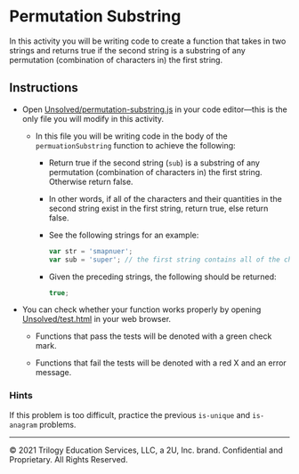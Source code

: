 # Permutation Substring

In this activity you will be writing code to create a function that takes in two strings and returns true if the second string is a substring of any permutation (combination of characters in) the first string.

## Instructions

- Open [Unsolved/permutation-substring.js](Unsolved/permutation-substring.js) in your code editor&mdash;this is the only file you will modify in this activity.

  - In this file you will be writing code in the body of the `permuationSubstring` function to achieve the following:

    - Return true if the second string (`sub`) is a substring of any permutation (combination of characters in) the first string. Otherwise return false.

    - In other words, if all of the characters and their quantities in the second string exist in the first string, return true, else return false.

    - See the following strings for an example:

      ```js
      var str = 'smapnuer';
      var sub = 'super'; // the first string contains all of the characters needed to make the second
      ```

    - Given the preceding strings, the following should be returned:

      ```js
      true;
      ```

- You can check whether your function works properly by opening [Unsolved/test.html](Unsolved/test.html) in your web browser.

  - Functions that pass the tests will be denoted with a green check mark.

  - Functions that fail the tests will be denoted with a red X and an error message.

### Hints

If this problem is too difficult, practice the previous `is-unique` and `is-anagram` problems.

---

© 2021 Trilogy Education Services, LLC, a 2U, Inc. brand. Confidential and Proprietary. All Rights Reserved.
